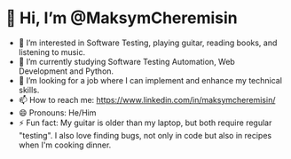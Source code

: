 # 👋 Hi, I’m @MaksymCheremisin

- 👀 I’m interested in Software Testing, playing guitar, reading books, and listening to music.
- 🌱 I’m currently studying Software Testing Automation, Web Development and Python.
- 💞️ I’m looking for a job where I can implement and enhance my technical skills.
- 📫 How to reach me: https://www.linkedin.com/in/maksymcheremisin/
- 😄 Pronouns: He/Him
- ⚡ Fun fact: My guitar is older than my laptop, but both require regular "testing". I also love finding bugs, not only in code but also in recipes when I'm cooking dinner.

<!---
MaksymCheremisin/MaksymCheremisin is a ✨ special ✨ repository because its `README.md` (this file) appears on your GitHub profile.
You can click the Preview link to take a look at your changes.
--->

